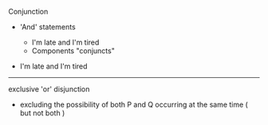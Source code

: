 Conjunction
- 'And' statements
	- I'm late and I'm tired
	- Components "conjuncts"

- I'm late and I'm tired
---

exclusive 'or' disjunction
- excluding the possibility of both P and Q occurring at the same time ( but not both ) 
